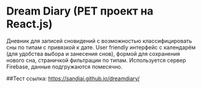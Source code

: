 # Dream Diary (PET проект на React.js)

Дневник для записей сновидений с возможностью классифицировать сны по типам с привязкой к дате. User friendly интерфейс с календарём (для удобства выбора и занесения снов), формой для сохранения нового сна, страничкой фильтрации по типам. Используется сервер Firebase, данные подгружаются помесячно.

##Тест ссылка:
https://sandjai.github.io/dreamdiary/
